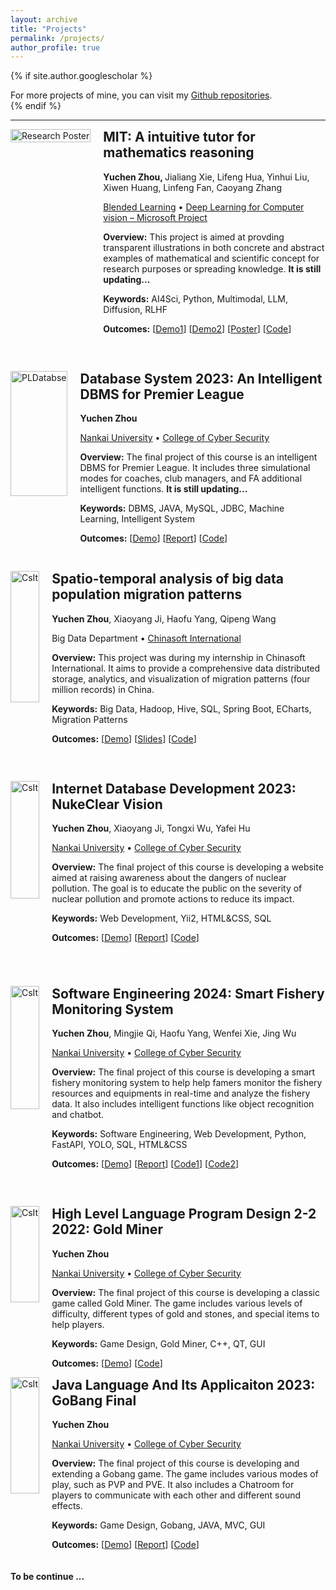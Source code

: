 ```yaml
---
layout: archive
title: "Projects"
permalink: /projects/
author_profile: true
---
```


{% if site.author.googlescholar %}
  <div class="wordwrap">For more projects of mine, you can visit my <a href="{https://github.com/ErwinZhou?tab=repositories}">Github repositories</a>.</div>
{% endif %}

---

<!-- ## Projects -->


<div style="display: flex; align-items: flex-start; margin-bottom: 45px;">
  <div style="flex: 0 0 auto; max-width: 430px; margin-right: 20px;">
    <img src="https://raw.githubusercontent.com/ErwinZhou/pics_home/main/works/projects/Blended Learning/concrete_1.png" alt="Research Poster" style="width: 100%; height: 100%; object-fit: contain">
  </div>
  <div style="flex-grow: 1;">
    <h2 style="margin-top: 0;">MIT: A intuitive tutor for mathematics reasoning</h2>
    <p><strong>Yuchen Zhou, </strong> Jialiang Xie, Lifeng Hua, Yinhui Liu, Xiwen Huang, Linfeng Fan, Caoyang Zhang</p>
    <p><a href="https://www.blendedlearn.org">Blended Learning</a> • <a href="https://www.blendedlearn.org/pbl/deep-learning-for-computer-vision---microsoft-project">Deep Learning for Computer vision – Microsoft Project</a></p>
    <p><strong>Overview:</strong> This project is aimed at provding transparent illustrations in both concrete and abstract examples of mathematical and scientific concept for research purposes or spreading knowledge. <strong>It is still updating...</strong></p>
    <p><strong>Keywords:</strong> AI4Sci, Python, Multimodal, LLM, Diffusion, RLHF</p>
    <p><strong>Outcomes:</strong> [<a href="https://github.com/user-attachments/assets/c52ab615-f3dc-4728-8b3e-635361346687">Demo1</a>] [<a href="https://github.com/user-attachments/assets/2c77eeeb-a548-47d7-a67e-15190652ab57">Demo2</a>] [<a href="../files/works/BlendedLearning_ResearchPoster.pdf">Poster</a>] [<a href="https://github.com/ErwinZhou/Mathematics-Intuitive-Tutor">Code</a>]</p>
  </div>
</div>

 
<div style="display: flex; align-items: stretch; margin-bottom: 30px;">
  <div style="flex: 0 0 auto; max-width: 430px; margin-right: 20px;">
    <img src="https://raw.githubusercontent.com/ErwinZhou/pics_home/main/works/projects/NKU/database_system_2023/demo-1.png" alt="PLDatabse" style="width: 100%; height: 83%;">
  </div>
  <div style="flex-grow: 1;">
    <h2 style="margin-top: 0;">Database System 2023: An Intelligent DBMS for Premier League</h2>
    <p><strong>Yuchen Zhou</strong></p>
    <p><a href="https://en.nankai.edu.cn/">Nankai University</a> • <a href="https://encyber.nankai.edu.cn/">College of Cyber Security</a></p>
    <p><strong>Overview:</strong> The final project of this course is an intelligent DBMS for Premier League. It includes three simulational modes for coaches, club managers, and FA additional intelligent functions. <strong>It is still updating...</strong></p>
    <p><strong>Keywords:</strong> DBMS, JAVA, MySQL, JDBC, Machine Learning, Intelligent System</p>
    <p><strong>Outcomes:</strong> [<a href="https://github.com/user-attachments/assets/02112d38-f0ef-40c1-8d80-2fd037c5d551" title="https">Demo</a>] [<a href="../files/works/PLDatabase.pdf">Report</a>] [<a href="https://github.com/ErwinZhou/DatabaseSystem2023">Code</a>]</p>
  </div>
</div>

<div style="display: flex; align-items: stretch; margin-bottom: 45px;">
  <div style="flex: 0 0 auto; max-width: 430px; margin-right: 20px;">
    <img src="https://raw.githubusercontent.com/ErwinZhou/pics_home/main/works/projects/Chinasoft International/DEMO.png" alt="CsIt" style="width: 100%;height: 85%;">
  </div>
  <div style="flex-grow: 1;">
    <h2 style="margin-top: 0;">Spatio-temporal analysis of big data population migration patterns</h2>
    <p><strong>Yuchen Zhou</strong>, Xiaoyang Ji, Haofu Yang, Qipeng Wang</p>
    <p>Big Data Department • <a href="https://www.chinasofti.com/en/">Chinasoft International</a></p>
    <p><strong>Overview:</strong> This project was during my internship in Chinasoft International. It aims to provide a comprehensive data distributed storage, analytics, and visualization of migration patterns (four million records) in China. </p>
    <p><strong>Keywords:</strong> Big Data, Hadoop, Hive, SQL, Spring Boot, ECharts, Migration Patterns</p>
    <p><strong>Outcomes:</strong> [<a href="https://raw.githubusercontent.com/ErwinZhou/pics_home/main/others/issues/not_available.jpg">Demo</a>] [<a href="../files/slides/BigData.pptx">Slides</a>] [<a href="https://raw.githubusercontent.com/ErwinZhou/pics_home/main/others/issues/not_available.jpg">Code</a>]</p>
  </div>
</div>

<div style="display: flex; align-items: strectch; margin-bottom: 55px;">
  <div style="flex: 0 0 auto; max-width: 430px; margin-right: 20px;">
    <img src="https://raw.githubusercontent.com/ErwinZhou/pics_home/main/works/projects/NKU/Internet_database_development_2023/1.jpg" alt="CsIt" style="width: 100%; height: 83%;">
  </div>
  <div style="flex-grow: 1;">
    <h2 style="margin-top: 0;">Internet Database Development 2023: NukeClear Vision</h2>
    <p><strong>Yuchen Zhou</strong>, Xiaoyang Ji, Tongxi Wu, Yafei Hu</p>
    <p><a href="https://en.nankai.edu.cn/">Nankai University</a> • <a href="https://encyber.nankai.edu.cn/">College of Cyber Security</a></p>
    <p><strong>Overview:</strong> The final project of this course is developing a website aimed at raising awareness about the dangers of nuclear pollution. The goal is to educate the public on the severity of nuclear pollution and promote actions to reduce its impact.</p>
    <p><strong>Keywords:</strong> Web Development, Yii2, HTML&CSS, SQL</p>
    <p><strong>Outcomes:</strong> [<a href="https://github.com/user-attachments/assets/4a0b9b23-77d3-475d-8dad-89f9ed99819f">Demo</a>] [<a href="https://github.com/NKU-Data-Titans/NKU-InternetDatabaseDevelopment2023/tree/main/yii2/data/team">Report</a>] [<a href="https://github.com/NKU-Data-Titans/NKU-InternetDatabaseDevelopment2023">Code</a>]</p>
  </div>
</div>

<div style="display: flex; align-items: stretch; margin-bottom: 45px;">
  <div style="flex: 0 0 auto; max-width: 430px; margin-right: 20px;">
    <img src="https://raw.githubusercontent.com/ErwinZhou/pics_home/main/works/projects/NKU/software_engineering_2024/admin.png" alt="CsIt" style="width: 100%;height: 80%;">
  </div>
  <div style="flex-grow: 1;">
    <h2 style="margin-top: 0;">Software Engineering 2024: Smart Fishery Monitoring System</h2>
    <p><strong>Yuchen Zhou</strong>, Mingjie Qi, Haofu Yang, Wenfei Xie, Jing Wu</p>
    <p><a href="https://en.nankai.edu.cn/">Nankai University</a> • <a href="https://encyber.nankai.edu.cn/">College of Cyber Security</a></p>
    <p><strong>Overview:</strong> The final project of this course is developing a smart fishery monitoring system to help help famers monitor the fishery resources and equipments in real-time and analyze the fishery data. It also includes intelligent functions like object recognition and chatbot.</p>
    <p><strong>Keywords:</strong> Software Engineering, Web Development, Python, FastAPI, YOLO, SQL, HTML&CSS</p>
    <p><strong>Outcomes:</strong> [<a href="https://github.com/user-attachments/assets/d5d01bc5-6dc2-4440-a731-1ce978485c69">Demo</a>] [<a href="../files/works/SoftwareEngineering_Final_Project.pdf">Report</a>]  [<a href="https://github.com/Starlight0798/Software-Engineering-frontend">Code1</a>] [<a href="https://github.com/Starlight0798/Software-Engineering-backend">Code2</a>]</p>
  </div>
</div>

<div style="display: flex; align-items: stretch; margin-bottom: 0px;">
  <div style="flex: 0 0 auto; max-width: 430px; margin-right: 20px;">
    <img src="https://raw.githubusercontent.com/ErwinZhou/pics_home/main/works/projects/NKU/high_level_language_program_design_2-2_2022/2.png" alt="CsIt" style="width: 100%;height: 75%;">
  </div>
  <div style="flex-grow: 1;">
    <h2 style="margin-top: 0;">High Level Language Program Design 2-2 2022: Gold Miner</h2>
    <p><strong>Yuchen Zhou</strong></p>
    <p><a href="https://en.nankai.edu.cn/">Nankai University</a> • <a href="https://encyber.nankai.edu.cn/">College of Cyber Security</a></p>
    <p><strong>Overview:</strong> The final project of this course is developing a classic game called Gold Miner. The game includes various levels of difficulty, different types of gold and stones, and special items to help players.</p>
    <p><strong>Keywords:</strong> Game Design, Gold Miner, C++, QT, GUI</p>
    <p><strong>Outcomes:</strong> [<a href="https://www.bilibili.com/video/BV1Su411z7pg/?vd_source=f02798ad3afc7c4576a2e35a9d3ba39e#reply511475869">Demo</a>] [<a href="https://gitee.com/zyc13212168838/A123">Code</a>]</p>
  </div>
</div>

<div style="display: flex; align-items: stretch; margin-bottom: 20px;">
  <div style="flex: 0 0 auto; max-width: 430px; margin-right: 20px;">
    <img src="https://raw.githubusercontent.com/ErwinZhou/pics_home/main/works/projects/NKU/Java_language_and_its_applicaiton_2023/gobang_final.png" alt="CsIt" style="width: 100%;height: 80%;">
  </div>
  <div style="flex-grow: 1;">
    <h2 style="margin-top: 0;">Java Language And Its Applicaiton 2023: GoBang Final</h2>
    <p><strong>Yuchen Zhou</strong></p>
    <p><a href="https://en.nankai.edu.cn/">Nankai University</a> • <a href="https://encyber.nankai.edu.cn/">College of Cyber Security</a></p>
    <p><strong>Overview:</strong> The final project of this course is developing and extending a Gobang game. The game includes various modes of play, such as PVP and PVE. It also includes a Chatroom for players to communicate with each other and different sound effects.</p>
    <p><strong>Keywords:</strong> Game Design, Gobang, JAVA, MVC, GUI</p>
    <p><strong>Outcomes:</strong> [<a href="https://github.com/user-attachments/assets/d0c399bd-1d1c-45aa-beb6-2cad3b3b40d7">Demo</a>] [<a href="../files/works/JAVA.pdf">Report</a>] [<a href="https://github.com/ErwinZhou/JavaLanguageAndItsApplication2023">Code</a>]</p>
  </div>
</div>

**To be continue ...**
  


<!-- {% include base_path %} -->

<!-- {% for post in site.publications reversed %}
  {% include archive-single.html %}
{% endfor %} -->
